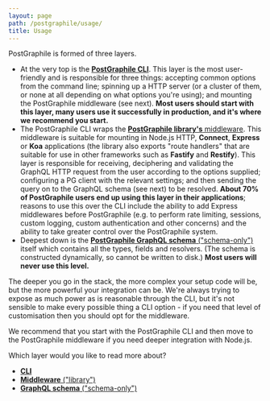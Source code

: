 ```yaml
---
layout: page
path: /postgraphile/usage/
title: Usage
---
```


PostGraphile is formed of three layers.

- At the very top is the [**PostGraphile CLI**](./usage-cli/). This
  layer is the most user-friendly and is responsible for three things: accepting
  common options from the command line; spinning up a HTTP server (or a cluster
  of them, or none at all depending on what options you're using); and mounting
  the PostGraphile middleware (see next). **Most users should start with this
  layer, many users use it successfully in production, and it's where we
  recommend you start.**
- The PostGraphile CLI wraps the
  [**PostGraphile library's** middleware](./usage-library/). This
  middleware is suitable for mounting in Node.js HTTP, **Connect**, **Express**
  or **Koa** applications (the library also exports "route handlers" that are
  suitable for use in other frameworks such as **Fastify** and **Restify**).
  This layer is responsible for receiving, deciphering and validating the
  GraphQL HTTP request from the user according to the options supplied;
  configuring a PG client with the relevant settings; and then sending the query
  on to the GraphQL schema (see next) to be resolved. **About 70% of
  PostGraphile users end up using this layer in their applications**; reasons to
  use this over the CLI include the ability to add Express middlewares before
  PostGraphile (e.g. to perform rate limiting, sessions, custom logging, custom
  authentication and other concerns) and the ability to take greater control
  over the PostGraphile system.
- Deepest down is the
  [**PostGraphile GraphQL schema** ("schema-only")](./usage-schema/)
  itself which contains all the types, fields and resolvers. (The schema is
  constructed dynamically, so cannot be written to disk.) **Most users will
  never use this level.**

The deeper you go in the stack, the more complex your setup code will be, but
the more powerful your integration can be. We're always trying to expose as much
power as is reasonable through the CLI, but it's not sensible to make every
possible thing a CLI option - if you need that level of customisation then you
should opt for the middleware.

We recommend that you start with the PostGraphile CLI and then move to the
PostGraphile middleware if you need deeper integration with Node.js.

Which layer would you like to read more about?

- [**CLI**](./usage-cli/)
- [**Middleware** ("library")](./usage-library/)
- [**GraphQL schema** ("schema-only")](./usage-schema/)
